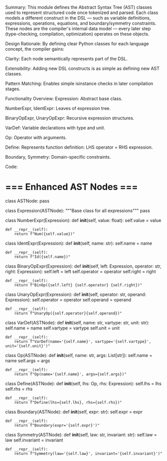 Summary:
This module defines the Abstract Syntax Tree (AST) classes used to represent structured code once tokenized and parsed. Each class models a different construct in the DSL — such as variable definitions, expressions, operations, equations, and boundary/symmetry constraints. These nodes are the compiler's internal data model — every later step (type-checking, compilation, optimization) operates on these objects.

Design Rationale:
By defining clear Python classes for each language concept, the compiler gains:

Clarity: Each node semantically represents part of the DSL.

Extensibility: Adding new DSL constructs is as simple as defining new AST classes.

Pattern Matching: Enables simple isinstance checks in later compilation stages.

Functionality Overview:
Expression: Abstract base class.

NumberExpr, IdentExpr: Leaves of expression tree.

BinaryOpExpr, UnaryOpExpr: Recursive expression structures.

VarDef: Variable declarations with type and unit.

Op: Operator with arguments.

Define: Represents function definition: LHS operator = RHS expression.

Boundary, Symmetry: Domain-specific constraints.

Code:

# === Enhanced AST Nodes ===

class ASTNode:
    pass

class Expression(ASTNode):
    """Base class for all expressions"""
    pass

class NumberExpr(Expression):
    def __init__(self, value: float):
        self.value = value

    def __repr__(self):
        return f"Num({self.value})"

class IdentExpr(Expression):
    def __init__(self, name: str):
        self.name = name

    def __repr__(self):
        return f"Id({self.name})"

class BinaryOpExpr(Expression):
    def __init__(self, left: Expression, operator: str, right: Expression):
        self.left = left
        self.operator = operator
        self.right = right

    def __repr__(self):
        return f"BinOp({self.left} {self.operator} {self.right})"

class UnaryOpExpr(Expression):
    def __init__(self, operator: str, operand: Expression):
        self.operator = operator
        self.operand = operand

    def __repr__(self):
        return f"UnaryOp({self.operator}{self.operand})"

class VarDef(ASTNode):
    def __init__(self, name: str, vartype: str, unit: str):
        self.name = name
        self.vartype = vartype
        self.unit = unit

    def __repr__(self):
        return f"VarDef(name='{self.name}', vartype='{self.vartype}', unit='{self.unit}')"

class Op(ASTNode):
    def __init__(self, name: str, args: List[str]):
        self.name = name
        self.args = args

    def __repr__(self):
        return f"Op(name='{self.name}', args={self.args})"

class Define(ASTNode):
    def __init__(self, lhs: Op, rhs: Expression):
        self.lhs = lhs
        self.rhs = rhs

    def __repr__(self):
        return f"Define(lhs={self.lhs}, rhs={self.rhs})"

class Boundary(ASTNode):
    def __init__(self, expr: str):
        self.expr = expr

    def __repr__(self):
        return f"Boundary(expr='{self.expr}')"

class Symmetry(ASTNode):
    def __init__(self, law: str, invariant: str):
        self.law = law
        self.invariant = invariant

    def __repr__(self):
        return f"Symmetry(law='{self.law}', invariant='{self.invariant}')"
